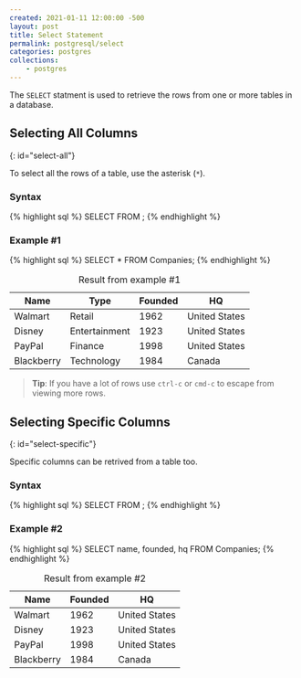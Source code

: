 ```yaml
---
created: 2021-01-11 12:00:00 -500
layout: post
title: Select Statement
permalink: postgresql/select
categories: postgres
collections: 
    - postgres
---
```


The ```SELECT``` statment is used to retrieve the rows from one or more tables in a database.

## Selecting All Columns 
{: id="select-all"}

To select all the rows of a table, use the asterisk (```*```).

### Syntax

{% highlight sql %}
SELECT <query-parameters> FROM <table-name>;
{% endhighlight %}

### Example #1

{% highlight sql %}
SELECT * FROM Companies;
{% endhighlight %}

<table>
    <caption>Result from example #1</caption>
    <thead>
        <tr>
            <th>Name</th>
            <th>Type</th>
            <th>Founded</th>
            <th>HQ</th>
        </tr>
    </thead>
    <tbody>
        <tr>
            <td>Walmart</td>
            <td>Retail</td>
            <td>1962</td>
            <td>United States</td>
        </tr>
        <tr>
            <td>Disney</td>
            <td>Entertainment</td>
            <td>1923</td>
            <td>United States</td>
        </tr>
        <tr>
            <td>PayPal</td>
            <td>Finance</td>
            <td>1998</td>
            <td>United States</td>
        </tr>
        <tr>
            <td>Blackberry</td>
            <td>Technology</td>
            <td>1984</td>
            <td>Canada</td>
        </tr>
    </tbody>
</table>

> **Tip**: If you have a lot of rows use ```ctrl-c``` or ```cmd-c``` to escape from viewing more rows.

## Selecting Specific Columns
{: id="select-specific"}

Specific columns can be retrived from a table too.

### Syntax 

{% highlight sql %}
SELECT <attribute-name> FROM <table-name>;
{% endhighlight %}

### Example #2

{% highlight sql %}
SELECT name, founded, hq FROM Companies;
{% endhighlight %}

<table>
    <caption>Result from example #2</caption>
    <thead>
        <tr>
            <th>Name</th>
            <th>Founded</th>
            <th>HQ</th>
        </tr>
    </thead>
    <tbody>
        <tr>
            <td>Walmart</td>
            <td>1962</td>
            <td>United States</td>
        </tr>
        <tr>
            <td>Disney</td>
            <td>1923</td>
            <td>United States</td>
        </tr>
        <tr>
            <td>PayPal</td>
            <td>1998</td>
            <td>United States</td>
        </tr>
        <tr>
            <td>Blackberry</td>
            <td>1984</td>
            <td>Canada</td>
        </tr>
    </tbody>
</table>